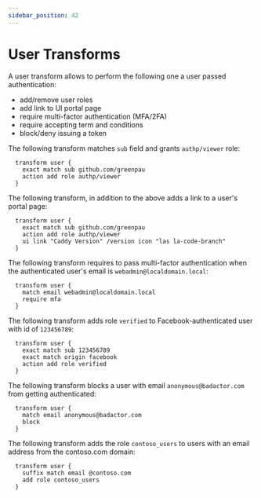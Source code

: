 ```yaml
---
sidebar_position: 42
---
```


# User Transforms

A user transform allows to perform the following one a user passed
authentication:

* add/remove user roles
* add link to UI portal page
* require multi-factor authentication (MFA/2FA)
* require accepting term and conditions
* block/deny issuing a token

The following transform matches `sub` field and grants `authp/viewer` role:

```
  transform user {
    exact match sub github.com/greenpau
    action add role authp/viewer
  }
```

The following transform, in addition to the above adds a link to a user's
portal page:

```
  transform user {
    exact match sub github.com/greenpau
    action add role authp/viewer
    ui link "Caddy Version" /version icon "las la-code-branch"
  }
```

The following transform requires to pass multi-factor authentication when the
authenticated user's email is `webadmin@localdomain.local`:

```
  transform user {
    match email webadmin@localdomain.local
    require mfa
  }
```

The following transform adds role `verified` to Facebook-authenticated user
with id of `123456789`:

```
  transform user {
    exact match sub 123456789
    exact match origin facebook
    action add role verified
  }
```

The following transform blocks a user with email `anonymous@badactor.com`
from getting authenticated:

```
  transform user {
    match email anonymous@badactor.com
    block
  }
```

The following transform adds the role `contoso_users` to users with an email
address from the contoso.com domain:

```
  transform user {
    suffix match email @contoso.com
    add role contoso_users
  }
```

